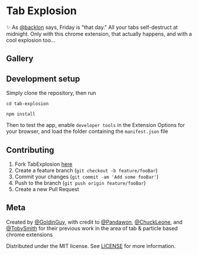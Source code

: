# Tab Explosion

✨ As [@backlon](https://twitter.com/backlon/status/1337436831399329797) says, Friday is "that day." All your tabs self-destruct at midnight. Only with this chrome extension, that actually happens, and with a cool explosion too...

## Gallery

## Development setup

Simply clone the repository, then run

```
cd tab-explosion

npm install
```

Then to test the app, enable `developer tools` in the Extension Options for your browser, and load the folder containing the `manifest.json` file

## Contributing

1. Fork TabExplosion [here](https://github.com/GoldinGuy/TabExplosion/fork)
2. Create a feature branch (`git checkout -b feature/fooBar`)
3. Commit your changes (`git commit -am 'Add some fooBar'`)
4. Push to the branch (`git push origin feature/fooBar`)
5. Create a new Pull Request

## Meta

Created by [@GoldinGuy](https://github.com/GoldinGuy), with credit to [@Pandawon](https://github.com/Pandawan/CloseAllTabs), [@ChuckLeone](https://github.com/ChuckLeone/canvas-explosion), and [@TobySmith](https://github.com/tobysmith568/Confetti-Chrome-Extension) for their previous work in the area of tab & particle based chrome extensions

Distributed under the MIT license. See [LICENSE](https://github.com/GoldinGuy/TabExplosion/blob/master/LICENSE) for more information.
